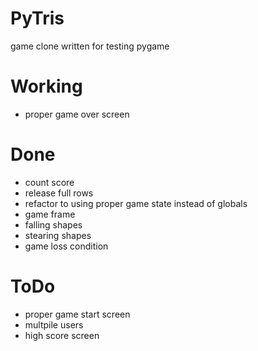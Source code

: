# PyTris

game clone written for testing pygame

# Working
+ proper game over screen

# Done
+ count score
+ release full rows
+ refactor to using proper game state instead of globals
+ game frame
+ falling shapes
+ stearing shapes
+ game loss condition

# ToDo
+ proper game start screen
+ multpile users
+ high score screen


